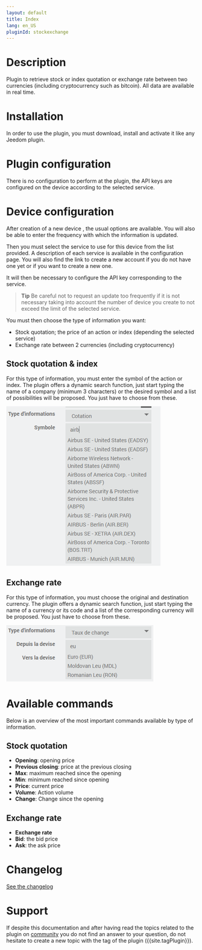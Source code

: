 ```yaml
---
layout: default
title: Index
lang: en_US
pluginId: stockexchange
---
```


# Description

Plugin to retrieve stock or index quotation or exchange rate between two currencies (including cryptocurrency such as bitcoin).
All data are available in real time.

# Installation

In order to use the plugin, you must download, install and activate it like any Jeedom plugin.

# Plugin configuration

There is no configuration to perform at the plugin, the API keys are configured on the device according to the selected service.

# Device configuration

After creation of a new device , the usual options are available.
You will also be able to enter the frequency with which the information is updated.

Then you must select the service to use for this device from the list provided. A description of each service is available in the configuration page. You will also find the link to create a new account if you do not have one yet or if you want to create a new one.

It will then be necessary to configure the API key corresponding to the service.

> **Tip**
> Be careful not to request an update too frequently if it is not necessary taking into account the number of device you create to not exceed the limit of the selected service.

You must then choose the type of information you want:

- Stock quotation; the price of an action or index (depending the selected service)
- Exchange rate between 2 currencies (including cryptocurrency)

## Stock quotation & index

For this type of information, you must enter the symbol of the action or index.
The plugin offers a dynamic search function, just start typing the name of a company (minimum 3 characters) or the desired symbol and a list of possibilities will be proposed. You just have to choose from these.

![Configuration symbole](../images/config_symbol.png "Configuration symbole")

## Exchange rate

For this type of information, you must choose the original and destination currency.
The plugin offers a dynamic search function, just start typing the name of a currency or its code and a list of the corresponding currency will be proposed. You just have to choose from these.

![Configuration devise](../images/config_currency.png "Configuration devise")

# Available commands

Below is an overview of the most important commands available by type of information.

## Stock quotation

- **Opening**: opening price
- **Previous closing**: price at the previous closing
- **Max**: maximum reached since the opening
- **Min**: minimum reached since opening
- **Price**: current price
- **Volume**: Action volume
- **Change**: Change since the opening

## Exchange rate

- **Exchange rate**
- **Bid**: the bid price
- **Ask**: the ask price

# Changelog

[See the changelog](./changelog)

# Support

If despite this documentation and after having read the topics related to the plugin on [community]({{site.forum}}) you do not find an answer to your question, do not hesitate to create a new topic with the tag of the plugin ({{site.tagPlugin}}).
